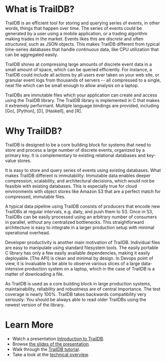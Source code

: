 
# What is TrailDB?

TrailDB is an efficient tool for storing and querying series of events,
in other words, things that happen over time. The series of events
could be generated by a user using a mobile application, or a trading
algorithm making trades in the market. Events likes this are *discrete*
and often *structured*, such as JSON objects. This makes TrailDB different
from typical time-series databases that handle *continuous* data, like CPU
utilization that can be aggregated easily.

TrailDB shines at compressing large amounts of discrete event data in a
small amount of space, which can be queried efficiently. For instance,
a TrailDB could include all actions by all users ever taken on your web
site, or granular event logs from thousands of servers -- all compressed
to a single, neat file which can be small enough to allow
analysis on a laptop.

TrailDBs are immutable files which your application can create and
access using the TrailDB library. The TrailDB library is implemented in
C that makes it extremely performant. Multiple language bindings are
provided, including [Go], [Python], [D], [Haskell], and [R].


# Why TrailDB?

TrailDB is designed to be a core building block for systems that need
to store and process a large number of discrete events, organized by a
primary key. It is complementary to existing relational databases and
key-value stores.

It is easy to store and query series of events using existing databases.
What makes TrailDB different is immutability: Immutable data enables
deeper compression, scalability, and architectural decisions, which
would not be feasible with existing databases. This is especially true
for cloud environments with object stores like Amazon S3 that are a
perfect match for compressed, immutable files.

A typical data pipeline using TrailDB consists of producers that encode
new TrailDBs at regular intervals, e.g. daily, and push them to S3.
Once in S3, TrailDBs can be easily processed using an arbitrary number
of consumers in parallel, without any centralized bottlenecks. This
straightforward architecture is easy to integrate in a larger production
setup with minimal operational overhead.

Developer productivity is another main motivation of TrailDB. Individual
files are easy to manipulate using standard filesystem tools. The easily
portable C library has only a few easily available dependencies,
making it easily deployable. [The API] is clean and minimal by design.
In Devops point of view, it is invaluable to be able to observe various
slices of a large data-intensive production system on a laptop, which in
the case of TrailDB is a matter of downloading a file.

As TrailDB is used as a core building block in large production systems,
maintainability, reliability and robustness are of central importance.
The test coverage is nearly 100%. TrailDB takes backwards compatibility
very seriously: You should be always able to read older TrailDBs using
the newest version of the library.

# Learn More

 - Watch a presentation [Introduction to TrailDB](https://www.youtube.com/watch?v=ondmDAMWEtg).
 - Browse [the slides of the presentation](http://slides.com/villetuulos/intro-to-traildb#/).
 - Walk through the [TrailDB tutorial](tutorial).
 - Take a look at the [technical overview](technical_overview).

